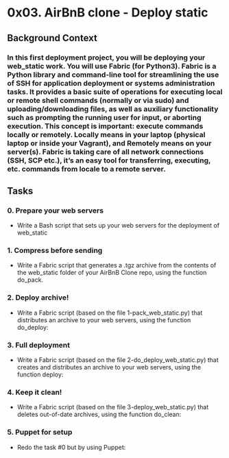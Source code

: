 # 0x03. AirBnB clone - Deploy static

## Background Context
### In this first deployment project, you will be deploying your web_static work. You will use Fabric (for Python3). Fabric is a Python library and command-line tool for streamlining the use of SSH for application deployment or systems administration tasks. It provides a basic suite of operations for executing local or remote shell commands (normally or via sudo) and uploading/downloading files, as well as auxiliary functionality such as prompting the running user for input, or aborting execution. This concept is important: execute commands locally or remotely. Locally means in your laptop (physical laptop or inside your Vagrant), and Remotely means on your server(s). Fabric is taking care of all network connections (SSH, SCP etc.), it’s an easy tool for transferring, executing, etc. commands from locale to a remote server.

## Tasks
### 0. Prepare your web servers
* Write a Bash script that sets up your web servers for the deployment of web_static
### 1. Compress before sending
* Write a Fabric script that generates a .tgz archive from the contents of the web_static folder of your AirBnB Clone repo, using the function do_pack.
### 2. Deploy archive!
* Write a Fabric script (based on the file 1-pack_web_static.py) that distributes an archive to your web servers, using the function do_deploy:
### 3. Full deployment
* Write a Fabric script (based on the file 2-do_deploy_web_static.py) that creates and distributes an archive to your web servers, using the function deploy:
### 4. Keep it clean!
* Write a Fabric script (based on the file 3-deploy_web_static.py) that deletes out-of-date archives, using the function do_clean:
### 5. Puppet for setup
* Redo the task #0 but by using Puppet:
